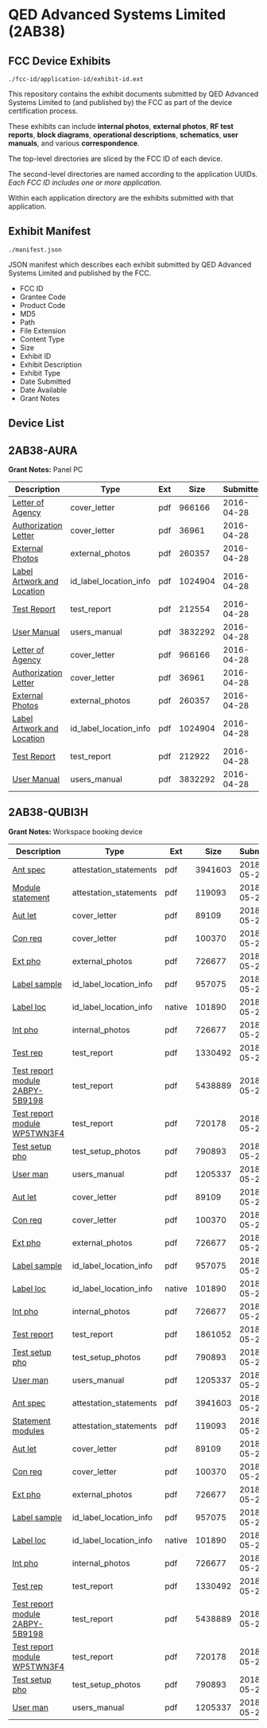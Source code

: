 # QED Advanced Systems Limited (2AB38)
## FCC Device Exhibits

```
./fcc-id/application-id/exhibit-id.ext
```

This repository contains the exhibit documents submitted by QED Advanced Systems Limited to (and published by) the FCC as part of the device certification process.

These exhibits can include **internal photos**, **external photos**, **RF test reports**, **block diagrams**, **operational descriptions**, **schematics**, **user manuals**, and various **correspondence**.

The top-level directories are sliced by the FCC ID of each device.

The second-level directories are named according to the application UUIDs. *Each FCC ID includes one or more application.*

Within each application directory are the exhibits submitted with that application. 

## Exhibit Manifest

```
./manifest.json
```

JSON manifest which describes each exhibit submitted by QED Advanced Systems Limited and published by the FCC.

- FCC ID
- Grantee Code
- Product Code
- MD5
- Path
- File Extension
- Content Type
- Size
- Exhibit ID
- Exhibit Description
- Exhibit Type
- Date Submitted
- Date Available
- Grant Notes

## Device List
## 2AB38-AURA
**Grant Notes:** Panel PC

| Description | Type | Ext | Size | Submitted | Available |
| ----------- | ---- | --- | ---- | --------- | --------- |
| [Letter of Agency](2AB38-AURA/4796c95a2cf71776edd214ee13bcacda/2973731.pdf) | cover_letter | pdf | 966166 | 2016-04-28 | 2016-04-28 |
| [Authorization Letter](2AB38-AURA/4796c95a2cf71776edd214ee13bcacda/2973732.pdf) | cover_letter | pdf | 36961 | 2016-04-28 | 2016-04-28 |
| [External Photos](2AB38-AURA/4796c95a2cf71776edd214ee13bcacda/2816304.pdf) | external_photos | pdf | 260357 | 2016-04-28 | 2016-04-28 |
| [Label Artwork and Location](2AB38-AURA/4796c95a2cf71776edd214ee13bcacda/2973736.pdf) | id_label_location_info | pdf | 1024904 | 2016-04-28 | 2016-04-28 |
| [Test Report](2AB38-AURA/4796c95a2cf71776edd214ee13bcacda/2973755.pdf) | test_report | pdf | 212554 | 2016-04-28 | 2016-04-28 |
| [User Manual](2AB38-AURA/4796c95a2cf71776edd214ee13bcacda/2973733.pdf) | users_manual | pdf | 3832292 | 2016-04-28 | 2016-04-28 |
| [Letter of Agency](2AB38-AURA/e1239f4fe4e1bc186012c5363b03ee99/2973731.pdf) | cover_letter | pdf | 966166 | 2016-04-28 | 2016-04-28 |
| [Authorization Letter](2AB38-AURA/e1239f4fe4e1bc186012c5363b03ee99/2973732.pdf) | cover_letter | pdf | 36961 | 2016-04-28 | 2016-04-28 |
| [External Photos](2AB38-AURA/e1239f4fe4e1bc186012c5363b03ee99/2816304.pdf) | external_photos | pdf | 260357 | 2016-04-28 | 2016-04-28 |
| [Label Artwork and Location](2AB38-AURA/e1239f4fe4e1bc186012c5363b03ee99/2973736.pdf) | id_label_location_info | pdf | 1024904 | 2016-04-28 | 2016-04-28 |
| [Test Report](2AB38-AURA/e1239f4fe4e1bc186012c5363b03ee99/2973734.pdf) | test_report | pdf | 212922 | 2016-04-28 | 2016-04-28 |
| [User Manual](2AB38-AURA/e1239f4fe4e1bc186012c5363b03ee99/2973733.pdf) | users_manual | pdf | 3832292 | 2016-04-28 | 2016-04-28 |
## 2AB38-QUBI3H
**Grant Notes:** Workspace booking device

| Description | Type | Ext | Size | Submitted | Available |
| ----------- | ---- | --- | ---- | --------- | --------- |
| [Ant spec](2AB38-QUBI3H/2b9f6f4d24e15b750fad00d31701e81c/3862697.pdf) | attestation_statements | pdf | 3941603 | 2018-05-24 | 2018-05-24 |
| [Module statement](2AB38-QUBI3H/2b9f6f4d24e15b750fad00d31701e81c/3862702.pdf) | attestation_statements | pdf | 119093 | 2018-05-24 | 2018-05-24 |
| [Aut let](2AB38-QUBI3H/2b9f6f4d24e15b750fad00d31701e81c/3862685.pdf) | cover_letter | pdf | 89109 | 2018-05-24 | 2018-05-24 |
| [Con req](2AB38-QUBI3H/2b9f6f4d24e15b750fad00d31701e81c/3862686.pdf) | cover_letter | pdf | 100370 | 2018-05-24 | 2018-05-24 |
| [Ext pho](2AB38-QUBI3H/2b9f6f4d24e15b750fad00d31701e81c/3862689.pdf) | external_photos | pdf | 726677 | 2018-05-24 | 2018-05-24 |
| [Label sample](2AB38-QUBI3H/2b9f6f4d24e15b750fad00d31701e81c/3862687.pdf) | id_label_location_info | pdf | 957075 | 2018-05-24 | 2018-05-24 |
| [Label loc](2AB38-QUBI3H/2b9f6f4d24e15b750fad00d31701e81c/3862688.native) | id_label_location_info | native | 101890 | 2018-05-24 | 2018-05-24 |
| [Int pho](2AB38-QUBI3H/2b9f6f4d24e15b750fad00d31701e81c/3862689.pdf) | internal_photos | pdf | 726677 | 2018-05-24 | 2018-05-24 |
| [Test rep](2AB38-QUBI3H/2b9f6f4d24e15b750fad00d31701e81c/3862695.pdf) | test_report | pdf | 1330492 | 2018-05-24 | 2018-05-24 |
| [Test report module 2ABPY-5B9198](2AB38-QUBI3H/2b9f6f4d24e15b750fad00d31701e81c/3862701.pdf) | test_report | pdf | 5438889 | 2018-05-24 | 2018-05-24 |
| [Test report module WP5TWN3F4](2AB38-QUBI3H/2b9f6f4d24e15b750fad00d31701e81c/3454280.pdf) | test_report | pdf | 720178 | 2018-05-24 | 2018-05-24 |
| [Test setup pho](2AB38-QUBI3H/2b9f6f4d24e15b750fad00d31701e81c/3862691.pdf) | test_setup_photos | pdf | 790893 | 2018-05-24 | 2018-05-24 |
| [User man](2AB38-QUBI3H/2b9f6f4d24e15b750fad00d31701e81c/3862696.pdf) | users_manual | pdf | 1205337 | 2018-05-24 | 2018-05-24 |
| [Aut let](2AB38-QUBI3H/7569066b5e77032650ad7a6f990be2df/3862685.pdf) | cover_letter | pdf | 89109 | 2018-05-29 | 2018-05-29 |
| [Con req](2AB38-QUBI3H/7569066b5e77032650ad7a6f990be2df/3862686.pdf) | cover_letter | pdf | 100370 | 2018-05-29 | 2018-05-29 |
| [Ext pho](2AB38-QUBI3H/7569066b5e77032650ad7a6f990be2df/3862689.pdf) | external_photos | pdf | 726677 | 2018-05-29 | 2018-05-29 |
| [Label sample](2AB38-QUBI3H/7569066b5e77032650ad7a6f990be2df/3862687.pdf) | id_label_location_info | pdf | 957075 | 2018-05-29 | 2018-05-29 |
| [Label loc](2AB38-QUBI3H/7569066b5e77032650ad7a6f990be2df/3862688.native) | id_label_location_info | native | 101890 | 2018-05-29 | 2018-05-29 |
| [Int pho](2AB38-QUBI3H/7569066b5e77032650ad7a6f990be2df/3862689.pdf) | internal_photos | pdf | 726677 | 2018-05-29 | 2018-05-29 |
| [Test report](2AB38-QUBI3H/7569066b5e77032650ad7a6f990be2df/3866547.pdf) | test_report | pdf | 1861052 | 2018-05-29 | 2018-05-29 |
| [Test setup pho](2AB38-QUBI3H/7569066b5e77032650ad7a6f990be2df/3862691.pdf) | test_setup_photos | pdf | 790893 | 2018-05-29 | 2018-05-29 |
| [User man](2AB38-QUBI3H/7569066b5e77032650ad7a6f990be2df/3862696.pdf) | users_manual | pdf | 1205337 | 2018-05-29 | 2018-05-29 |
| [Ant spec](2AB38-QUBI3H/f9b6907bcd198a3a2831657f9dc6e5d5/3862697.pdf) | attestation_statements | pdf | 3941603 | 2018-05-24 | 2018-05-24 |
| [Statement modules](2AB38-QUBI3H/f9b6907bcd198a3a2831657f9dc6e5d5/3862702.pdf) | attestation_statements | pdf | 119093 | 2018-05-24 | 2018-05-24 |
| [Aut let](2AB38-QUBI3H/f9b6907bcd198a3a2831657f9dc6e5d5/3862685.pdf) | cover_letter | pdf | 89109 | 2018-05-24 | 2018-05-24 |
| [Con req](2AB38-QUBI3H/f9b6907bcd198a3a2831657f9dc6e5d5/3862686.pdf) | cover_letter | pdf | 100370 | 2018-05-24 | 2018-05-24 |
| [Ext pho](2AB38-QUBI3H/f9b6907bcd198a3a2831657f9dc6e5d5/3862689.pdf) | external_photos | pdf | 726677 | 2018-05-24 | 2018-05-24 |
| [Label sample](2AB38-QUBI3H/f9b6907bcd198a3a2831657f9dc6e5d5/3862687.pdf) | id_label_location_info | pdf | 957075 | 2018-05-24 | 2018-05-24 |
| [Label loc](2AB38-QUBI3H/f9b6907bcd198a3a2831657f9dc6e5d5/3862688.native) | id_label_location_info | native | 101890 | 2018-05-24 | 2018-05-24 |
| [Int pho](2AB38-QUBI3H/f9b6907bcd198a3a2831657f9dc6e5d5/3862689.pdf) | internal_photos | pdf | 726677 | 2018-05-24 | 2018-05-24 |
| [Test rep](2AB38-QUBI3H/f9b6907bcd198a3a2831657f9dc6e5d5/3862695.pdf) | test_report | pdf | 1330492 | 2018-05-24 | 2018-05-24 |
| [Test report module 2ABPY-5B9198](2AB38-QUBI3H/f9b6907bcd198a3a2831657f9dc6e5d5/3862701.pdf) | test_report | pdf | 5438889 | 2018-05-24 | 2018-05-24 |
| [Test report module WP5TWN3F4](2AB38-QUBI3H/f9b6907bcd198a3a2831657f9dc6e5d5/3454280.pdf) | test_report | pdf | 720178 | 2018-05-24 | 2018-05-24 |
| [Test setup pho](2AB38-QUBI3H/f9b6907bcd198a3a2831657f9dc6e5d5/3862691.pdf) | test_setup_photos | pdf | 790893 | 2018-05-24 | 2018-05-24 |
| [User man](2AB38-QUBI3H/f9b6907bcd198a3a2831657f9dc6e5d5/3862696.pdf) | users_manual | pdf | 1205337 | 2018-05-24 | 2018-05-24 |

